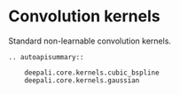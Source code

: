 # Convolution kernels

Standard non-learnable convolution kernels.

```{eval-rst}
.. autoapisummary::

    deepali.core.kernels.cubic_bspline
    deepali.core.kernels.gaussian

```
